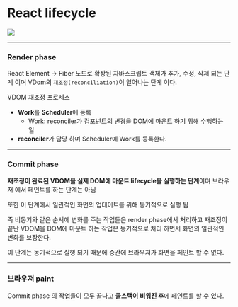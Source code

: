 # React lifecycle

![](https://goidle.github.io/static/83aa2072b273a11e7b733979b439d735/ea64c/react-lifescycle.png)

---

### Render phase

React Element -> Fiber 노드로 확장된 자바스크립트 객체가 추가, 수정, 삭제 되는 단계 이며 VDom의 `재조정(reconciliation)`이 일어나는 단계 이다.

VDOM 재조정 프로세스

- **Work**를 **Scheduler**에 등록
  - Work: reconciler가 컴포넌트의 변경을 DOM에 마운트 하기 위해 수행하는 일
- **reconciler**가 담당 하며 Scheduler에 Work를 등록한다.

---

### Commit phase

**재조정이 완료된 VDOM을 실제 DOM에 마운트 lifecycle을 실행하는 단계**이며 브라우저 에서 페인트를 하는 단계는 아님

또한 이 단계에서 일관적인 화면의 업데이트를 위해 동기적으로 실행 됨

즉 비동기와 같은 순서에 변화를 주는 작업들은 render phase에서 처리하고 재조정이 끝난 VDOM을 DOM에 마운트 하는 작업은 동기적으로 처리 하면서 화면의 일관적인 변화를 보장한다.

이 단계는 동기적으로 실행 되기 때문에 중간에 브라우저가 화면을 페인트 할 수 없다.

---

### 브라우저 paint

Commit phase 의 작업들이 모두 끝나고 **콜스택이 비워진 후**에 페인트를 할 수 있다.
